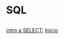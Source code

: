 # SQL
##
[intro a SELECT:](https://sqlbolt.com/lesson/select_queries_introduction)
[Inicio](https://github.com/mkleehammer/pyodbc/wiki/Getting-started)